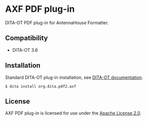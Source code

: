 AXF PDF plug-in
===============

DITA-OT PDF plug-in for AntennaHouse Formatter.

Compatibility
-------------

- DITA-OT 3.6

Installation
------------

Standard DITA-OT plug-in installation,
see [DITA-OT documentation](https://www.dita-ot.org/dev/topics/plugins-installing.html).

```shell
$ dita install org.dita.pdf2.axf
```

License
-------

AXF PDF plug-in is licensed for use under the [Apache License 2.0](http://www.apache.org/licenses/LICENSE-2.0).
